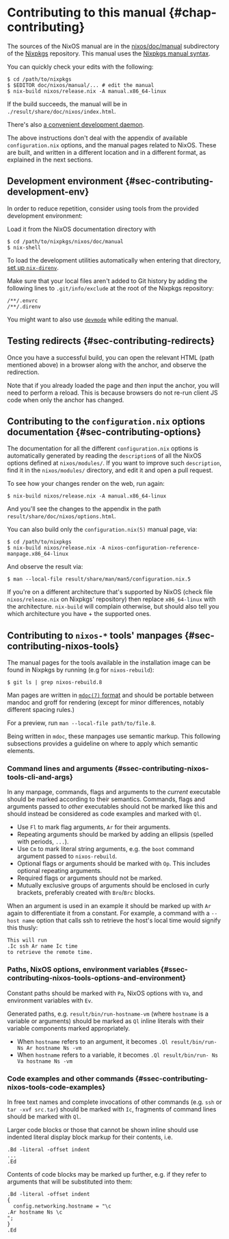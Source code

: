 # Contributing to this manual {#chap-contributing}

The sources of the NixOS manual are in the [nixos/doc/manual](https://github.com/NixOS/nixpkgs/tree/master/nixos/doc/manual) subdirectory of the [Nixpkgs](https://github.com/NixOS/nixpkgs) repository.
This manual uses the [Nixpkgs manual syntax](https://nixos.org/manual/nixpkgs/unstable/#sec-contributing-markup).

You can quickly check your edits with the following:

```ShellSession
$ cd /path/to/nixpkgs
$ $EDITOR doc/nixos/manual/... # edit the manual
$ nix-build nixos/release.nix -A manual.x86_64-linux
```

If the build succeeds, the manual will be in `./result/share/doc/nixos/index.html`.

There's also [a convenient development daemon](https://nixos.org/manual/nixpkgs/unstable/#sec-contributing-devmode).

The above instructions don't deal with the appendix of available `configuration.nix` options, and the manual pages related to NixOS. These are built, and written in a different location and in a different format, as explained in the next sections.

## Development environment {#sec-contributing-development-env}

In order to reduce repetition, consider using tools from the provided development environment:

Load it from the NixOS documentation directory with

```ShellSession
$ cd /path/to/nixpkgs/nixos/doc/manual
$ nix-shell
```

To load the development utilities automatically when entering that directory, [set up `nix-direnv`](https://nix.dev/guides/recipes/direnv).

Make sure that your local files aren't added to Git history by adding the following lines to `.git/info/exclude` at the root of the Nixpkgs repository:

```
/**/.envrc
/**/.direnv
```

You might want to also use [`devmode`](https://github.com/NixOS/nixpkgs/blob/master/doc/README.md#devmode) while editing the manual.

## Testing redirects {#sec-contributing-redirects}

Once you have a successful build, you can open the relevant HTML (path mentioned above) in a browser along with the anchor, and observe the redirection.

Note that if you already loaded the page and *then* input the anchor, you will need to perform a reload. This is because browsers do not re-run client JS code when only the anchor has changed.

## Contributing to the `configuration.nix` options documentation {#sec-contributing-options}

The documentation for all the different `configuration.nix` options is automatically generated by reading the `description`s of all the NixOS options defined at `nixos/modules/`. If you want to improve such `description`, find it in the `nixos/modules/` directory, and edit it and open a pull request.

To see how your changes render on the web, run again:

```ShellSession
$ nix-build nixos/release.nix -A manual.x86_64-linux
```

And you'll see the changes to the appendix in the path `result/share/doc/nixos/options.html`.

You can also build only the `configuration.nix(5)` manual page, via:

```ShellSession
$ cd /path/to/nixpkgs
$ nix-build nixos/release.nix -A nixos-configuration-reference-manpage.x86_64-linux
```

And observe the result via:

```ShellSession
$ man --local-file result/share/man/man5/configuration.nix.5
```

If you're on a different architecture that's supported by NixOS (check file `nixos/release.nix` on Nixpkgs' repository) then replace `x86_64-linux` with the architecture. `nix-build` will complain otherwise, but should also tell you which architecture you have + the supported ones.

## Contributing to `nixos-*` tools' manpages {#sec-contributing-nixos-tools}

The manual pages for the tools available in the installation image can be found in Nixpkgs by running (e.g for `nixos-rebuild`):

```ShellSession
$ git ls | grep nixos-rebuild.8
```

Man pages are written in [`mdoc(7)` format](https://mandoc.bsd.lv/man/mdoc.7.html) and should be portable between mandoc and groff for rendering (except for minor differences, notably different spacing rules.)

For a preview, run `man --local-file path/to/file.8`.

Being written in `mdoc`, these manpages use semantic markup. This following subsections provides a guideline on where to apply which semantic elements.

### Command lines and arguments {#ssec-contributing-nixos-tools-cli-and-args}

In any manpage, commands, flags and arguments to the *current* executable should be marked according to their semantics. Commands, flags and arguments passed to *other* executables should not be marked like this and should instead be considered as code examples and marked with `Ql`.

- Use `Fl` to mark flag arguments, `Ar` for their arguments.
- Repeating arguments should be marked by adding an ellipsis (spelled with periods, `...`).
- Use `Cm` to mark literal string arguments, e.g. the `boot` command argument passed to `nixos-rebuild`.
- Optional flags or arguments should be marked with `Op`. This includes optional repeating arguments.
- Required flags or arguments should not be marked.
- Mutually exclusive groups of arguments should be enclosed in curly brackets, preferably created with `Bro`/`Brc` blocks.

When an argument is used in an example it should be marked up with `Ar` again to differentiate it from a constant. For example, a command with a `--host name` option that calls ssh to retrieve the host's local time would signify this thusly:
```
This will run
.Ic ssh Ar name Ic time
to retrieve the remote time.
```

### Paths, NixOS options, environment variables {#ssec-contributing-nixos-tools-options-and-environment}

Constant paths should be marked with `Pa`, NixOS options with `Va`, and environment variables with `Ev`.

Generated paths, e.g. `result/bin/run-hostname-vm` (where `hostname` is a variable or arguments) should be marked as `Ql` inline literals with their variable components marked appropriately.

 - When `hostname` refers to an argument, it becomes `.Ql result/bin/run- Ns Ar hostname Ns -vm`
 - When `hostname` refers to a variable, it becomes `.Ql result/bin/run- Ns Va hostname Ns -vm`

### Code examples and other commands {#ssec-contributing-nixos-tools-code-examples}

In free text names and complete invocations of other commands (e.g. `ssh` or `tar -xvf src.tar`) should be marked with `Ic`, fragments of command lines should be marked with `Ql`.

Larger code blocks or those that cannot be shown inline should use indented literal display block markup for their contents, i.e.

```
.Bd -literal -offset indent
...
.Ed
```

Contents of code blocks may be marked up further, e.g. if they refer to arguments that will be substituted into them:

```
.Bd -literal -offset indent
{
  config.networking.hostname = "\c
.Ar hostname Ns \c
";
}
.Ed
```
